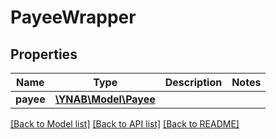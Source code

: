# PayeeWrapper

## Properties
Name | Type | Description | Notes
------------ | ------------- | ------------- | -------------
**payee** | [**\YNAB\Model\Payee**](Payee.md) |  | 

[[Back to Model list]](../README.md#documentation-for-models) [[Back to API list]](../README.md#documentation-for-api-endpoints) [[Back to README]](../README.md)


